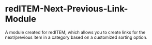 # redITEM-Next-Previous-Link-Module
A module created for redITEM, which allows you to create links for the next/previous item in a category based on a customized sorting option.
